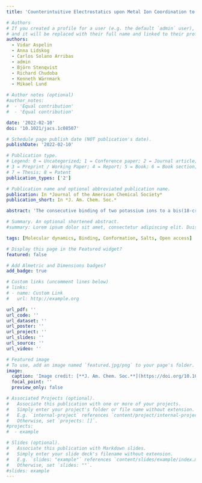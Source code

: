 ```yaml
---
title: 'Counterintuitive Electrostatics upon Metal Ion Coordination to a Receptor with Two Homotopic Binding Sites'

# Authors
# If you created a profile for a user (e.g. the default `admin` user), write the username (folder name) here
# and it will be replaced with their full name and linked to their profile.
authors:
  - Vidar Aspelin
  - Anna Lidskog
  - Carlos Solano Arribas
  - admin
  - Björn Stenqvist
  - Richard Chudoba
  - Kenneth Wärnmark
  - Mikael Lund

# Author notes (optional)
#author_notes:
#  - 'Equal contribution'
#  - 'Equal contribution'

date: '2022-02-10'
doi: '10.1021/jacs.1c08507'

# Schedule page publish date (NOT publication's date).
publishDate: '2022-02-10'

# Publication type.
# Legend: 0 = Uncategorized; 1 = Conference paper; 2 = Journal article;
# 3 = Preprint / Working Paper; 4 = Report; 5 = Book; 6 = Book section;
# 7 = Thesis; 8 = Patent
publication_types: ['2']

# Publication name and optional abbreviated publication name.
publication: In *Journal of the American Chemical Society*
publication_short: In *J. Am. Chem. Soc.*

abstract: 'The consecutive binding of two potassium ions to a bis(18-crown-6) analogue of Tröger’s base (BCETB) in water was studied by isothermal titration calorimetry using four different salts, KCl, KI, KSCN, and K2SO4. A counterintuitive result was observed: the enthalpy change associated with the binding of the second ion is more negative than that of the first (ΔHbind,2° < ΔHbind,1°). This remarkable finding is supported by continuum electrostatic theory as well as by atomic scale replica exchange molecular dynamics simulations, where the latter robustly reproduces experimental trends for all simulated salts, KCl, KI, and KSCN, using multiple force fields. While an enthalpic K+–K+attraction in water poses a small, but fundamentally important, contribution to the overall interaction, the probability of the collapsed conformation (COL) of BCETB, where both crown ether moieties (CEs) of BCETB are bent in toward the cavity, was found to increase successively upon binding of the first and second potassium ions. The promotion of the COL conformation reveals favorable intrinsic interactions between the potassium coordinated CEs, which further contribute to the observation that ΔHbind,2° < ΔHbind,1°. While the observed trend is independent of the counterion, the origin of the significantly larger magnitude of the difference ΔHbind,2° – ΔHbind,1° observed experimentally for KSCN was studied in light of the weaker hydration of the thiocyanate anion, resulting in an enrichment of thiocyanate ions close to BCETB compared to the other studied counterions.'

# Summary. An optional shortened abstract.
#summary: Lorem ipsum dolor sit amet, consectetur adipiscing elit. Duis posuere tellus ac convallis placerat. Proin tincidunt magna sed ex sollicitudin condimentum.

tags: [Molecular dynamics, Binding, Conformation, Salts, Open access]

# Display this page in the Featured widget?
featured: false

# Add Almetric and Dimensions badges?
add_badge: true

# Custom links (uncomment lines below)
# links:
# - name: Custom Link
#   url: http://example.org

url_pdf: ''
url_code: ''
url_dataset: ''
url_poster: ''
url_project: ''
url_slides: ''
url_source: ''
url_video: ''

# Featured image
# To use, add an image named `featured.jpg/png` to your page's folder.
image:
  caption: 'Image credit: [**J. Am. Chem. Soc.**](https://doi.org/10.1021/jacs.1c08507)'
  focal_point: ''
  preview_only: false

# Associated Projects (optional).
#   Associate this publication with one or more of your projects.
#   Simply enter your project's folder or file name without extension.
#   E.g. `internal-project` references `content/project/internal-project/index.md`.
#   Otherwise, set `projects: []`.
#projects:
#  - example

# Slides (optional).
#   Associate this publication with Markdown slides.
#   Simply enter your slide deck's filename without extension.
#   E.g. `slides: "example"` references `content/slides/example/index.md`.
#   Otherwise, set `slides: ""`.
#slides: example
---
```


